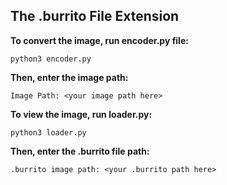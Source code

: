 ## The .burrito File Extension
**To convert the image, run encoder.py file:**<br>
```console
python3 encoder.py
```
**Then, enter the image path:**<br>
```console
Image Path: <your image path here>
```

**To view the image, run loader.py:**<br>
```console
python3 loader.py
```

**Then, enter the .burrito file path:**<br>
```console
.burrito image path: <your .burrito path here>
```
